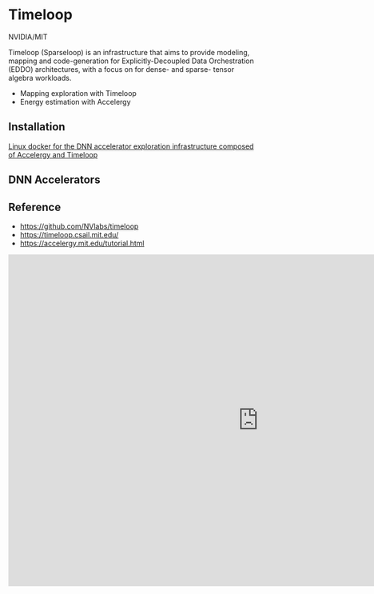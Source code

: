 # Timeloop

NVIDIA/MIT

Timeloop (Sparseloop) is an infrastructure that aims to provide modeling, mapping and code-generation for Explicitly-Decoupled Data Orchestration (EDDO) architectures, with a focus on for dense- and sparse- tensor algebra workloads.

- Mapping exploration with Timeloop
- Energy estimation with Accelergy

## Installation

[Linux docker for the DNN accelerator exploration infrastructure composed of Accelergy and Timeloop](https://github.com/Accelergy-Project/accelergy-timeloop-infrastructure)

## DNN Accelerators



## Reference

- <https://github.com/NVlabs/timeloop>
- <https://timeloop.csail.mit.edu/>
- <https://accelergy.mit.edu/tutorial.html>

<iframe width="1000" height="664" src="https://www.youtube.com/embed/dchmgjmt5Yk" title="Timeloop/Accelergy Tutorial @ ISCA 2020" frameborder="0" allow="accelerometer; autoplay; clipboard-write; encrypted-media; gyroscope; picture-in-picture; web-share" referrerpolicy="strict-origin-when-cross-origin" allowfullscreen></iframe>
